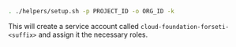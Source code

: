 ```bash
. ./helpers/setup.sh -p PROJECT_ID -o ORG_ID -k
```

This will create a service account called `cloud-foundation-forseti-<suffix>`
and assign it the necessary roles. 
